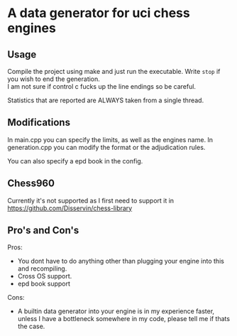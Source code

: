 # A data generator for uci chess engines

## Usage

Compile the project using make and just run the executable. Write `stop` if you wish to end the generation.  
I am not sure if control c fucks up the line endings so be careful.

Statistics that are reported are ALWAYS taken from a single thread.

## Modifications

In main.cpp you can specify the limits, as well as the engines name.
In generation.cpp you can modify the format or the adjudication rules.

You can also specify a epd book in the config.

## Chess960

Currently it's not supported as I first need to support it in <https://github.com/Disservin/chess-library>

## Pro's and Con's

Pros:

- You dont have to do anything other than plugging your engine into this and recompiling.
- Cross OS support.
- epd book support

Cons:

- A builtin data generator into your engine is in my experience faster, unless I have a bottleneck
  somewhere in my code, please tell me if thats the case.
